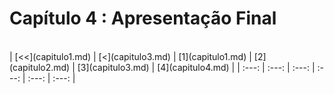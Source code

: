 # Capítulo 4 : Apresentação Final

<br>
| [<<](capitulo1.md) | [<](capitulo3.md) | [1](capitulo1.md) | [2](capitulo2.md) | [3](capitulo3.md) | [4](capitulo4.md) |
| :---: | :---: | :---: | :---: | :---: | :---: |